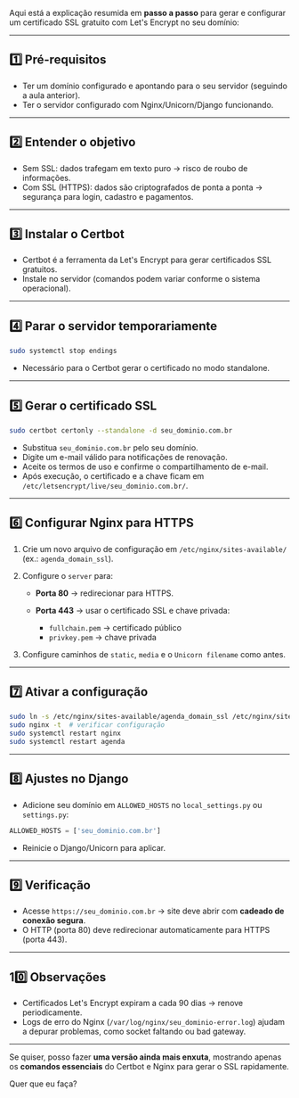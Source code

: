 Aqui está a explicação resumida em **passo a passo** para gerar e configurar um certificado SSL gratuito com Let's Encrypt no seu domínio:

---

## **1️⃣ Pré-requisitos**

* Ter um domínio configurado e apontando para o seu servidor (seguindo a aula anterior).
* Ter o servidor configurado com Nginx/Unicorn/Django funcionando.

---

## **2️⃣ Entender o objetivo**

* Sem SSL: dados trafegam em texto puro → risco de roubo de informações.
* Com SSL (HTTPS): dados são criptografados de ponta a ponta → segurança para login, cadastro e pagamentos.

---

## **3️⃣ Instalar o Certbot**

* Certbot é a ferramenta da Let's Encrypt para gerar certificados SSL gratuitos.
* Instale no servidor (comandos podem variar conforme o sistema operacional).

---

## **4️⃣ Parar o servidor temporariamente**

```bash
sudo systemctl stop endings
```

* Necessário para o Certbot gerar o certificado no modo standalone.

---

## **5️⃣ Gerar o certificado SSL**

```bash
sudo certbot certonly --standalone -d seu_dominio.com.br
```

* Substitua `seu_dominio.com.br` pelo seu domínio.
* Digite um e-mail válido para notificações de renovação.
* Aceite os termos de uso e confirme o compartilhamento de e-mail.
* Após execução, o certificado e a chave ficam em `/etc/letsencrypt/live/seu_dominio.com.br/`.

---

## **6️⃣ Configurar Nginx para HTTPS**

1. Crie um novo arquivo de configuração em `/etc/nginx/sites-available/` (ex.: `agenda_domain_ssl`).
2. Configure o `server` para:

   * **Porta 80** → redirecionar para HTTPS.
   * **Porta 443** → usar o certificado SSL e chave privada:

     * `fullchain.pem` → certificado público
     * `privkey.pem` → chave privada
3. Configure caminhos de `static`, `media` e o `Unicorn filename` como antes.

---

## **7️⃣ Ativar a configuração**

```bash
sudo ln -s /etc/nginx/sites-available/agenda_domain_ssl /etc/nginx/sites-enabled/agenda_domain_ssl
sudo nginx -t  # verificar configuração
sudo systemctl restart nginx
sudo systemctl restart agenda
```

---

## **8️⃣ Ajustes no Django**

* Adicione seu domínio em `ALLOWED_HOSTS` no `local_settings.py` ou `settings.py`:

```python
ALLOWED_HOSTS = ['seu_dominio.com.br']
```

* Reinicie o Django/Unicorn para aplicar.

---

## **9️⃣ Verificação**

* Acesse `https://seu_dominio.com.br` → site deve abrir com **cadeado de conexão segura**.
* O HTTP (porta 80) deve redirecionar automaticamente para HTTPS (porta 443).

---

## **10️⃣ Observações**

* Certificados Let's Encrypt expiram a cada 90 dias → renove periodicamente.
* Logs de erro do Nginx (`/var/log/nginx/seu_dominio-error.log`) ajudam a depurar problemas, como socket faltando ou bad gateway.

---

Se quiser, posso fazer **uma versão ainda mais enxuta**, mostrando apenas os **comandos essenciais** do Certbot e Nginx para gerar o SSL rapidamente.

Quer que eu faça?
